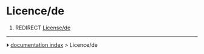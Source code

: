 # Licence/de
1.  REDIRECT [License/de](License/de.md)



---
⏵ [documentation index](../README.md) > Licence/de
